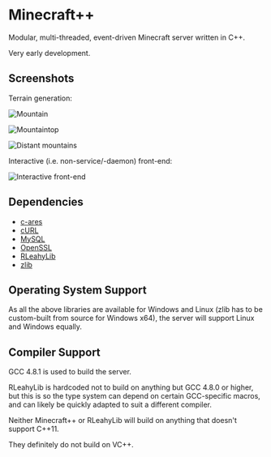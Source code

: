 Minecraft++
===========

Modular, multi-threaded, event-driven Minecraft server written in C++.

Very early development.

Screenshots
-----------

Terrain generation:

![Mountain](http://i.imgur.com/YeUTAql.jpg)

![Mountaintop](http://i.imgur.com/hs3sG2r.jpg)

![Distant mountains](http://i.imgur.com/qQxgz3z.jpg)

Interactive (i.e. non-service/-daemon) front-end:

![Interactive front-end](http://i.imgur.com/9WHZwFB.png)

Dependencies
------------

- [c-ares](http://c-ares.haxx.se/)
- [cURL](http://curl.haxx.se/)
- [MySQL](http://dev.mysql.com/doc/refman/5.6/en/c-api.html)
- [OpenSSL](http://www.openssl.org/)
- [RLeahyLib](https://github.com/RobertLeahy/RLeahyLib)
- [zlib](http://zlib.net/)

Operating System Support
------------------------

As all the above libraries are available for Windows and Linux (zlib has to be custom-built from source for Windows x64), the server will support Linux and Windows equally.

Compiler Support
----------------

GCC 4.8.1 is used to build the server.

RLeahyLib is hardcoded not to build on anything but GCC 4.8.0 or higher, but this is so the type system can depend on certain GCC-specific macros, and can likely be quickly adapted to suit a different compiler.

Neither Minecraft++ or RLeahyLib will build on anything that doesn't support C++11.

They definitely do not build on VC++.